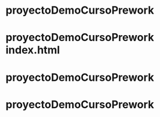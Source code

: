 # proyectoDemoCursoPrework
# proyectoDemoCursoPrework index.html
# proyectoDemoCursoPrework
# proyectoDemoCursoPrework
